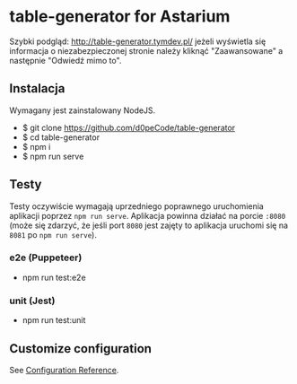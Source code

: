 # table-generator for Astarium

Szybki podgląd: http://table-generator.tymdev.pl/ jeżeli wyświetla się informacja o niezabezpieczonej stronie należy kliknąć "Zaawansowane" a następnie "Odwiedź mimo to".

## Instalacja

Wymagany jest zainstalowany NodeJS.

- $ git clone https://github.com/d0peCode/table-generator
- $ cd table-generator
- $ npm i
- $ npm run serve

## Testy

Testy oczywiście wymagają uprzedniego poprawnego uruchomienia aplikacji poprzez `npm run serve`. Aplikacja powinna działać na porcie `:8080` (może się zdarzyć, że jeśli port `8080` jest zajęty to aplikacja uruchomi się na `8081` po `npm run serve`).
### e2e (Puppeteer)

- npm run test:e2e

### unit (Jest)

- npm run test:unit

## Customize configuration
See [Configuration Reference](https://cli.vuejs.org/config/).
